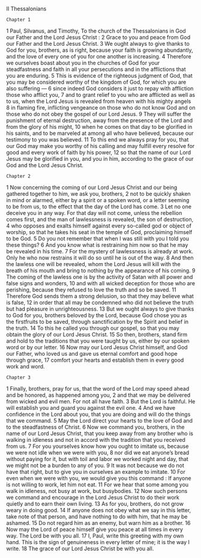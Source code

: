 II Thessalonians

	Chapter 1

1	Paul, Silvanus, and Timothy, To the church of the Thessalonians in God our Father and the Lord Jesus Christ :
2	Grace to you and peace from God our Father and the Lord Jesus Christ.
3	We ought always to give thanks to God for you, brothers, as is right, because your faith is growing abundantly, and the love of every one of you for one another is increasing.
4	Therefore we ourselves boast about you in the churches of God for your steadfastness and faith in all your persecutions and in the afflictions that you are enduring.
5	This is evidence of the righteous judgment of God, that you may be considered worthy of the kingdom of God, for which you are also suffering —
6	since indeed God considers it just to repay with affliction those who afflict you,
7	and to grant relief to you who are afflicted as well as to us, when the Lord Jesus is revealed from heaven with his mighty angels
8	in flaming fire, inflicting vengeance on those who do not know God and on those who do not obey the gospel of our Lord Jesus.
9	They will suffer the punishment of eternal destruction, away from the presence of the Lord and from the glory of his might,
10	when he comes on that day to be glorified in his saints, and to be marveled at among all who have believed, because our testimony to you was believed.
11	To this end we always pray for you, that our God may make you worthy of his calling and may fulfill every resolve for good and every work of faith by his power,
12	so that the name of our Lord Jesus may be glorified in you, and you in him, according to the grace of our God and the Lord Jesus Christ.

	Chapter 2

1	Now concerning the coming of our Lord Jesus Christ and our being gathered together to him, we ask you, brothers,
2	not to be quickly shaken in mind or alarmed, either by a spirit or a spoken word, or a letter seeming to be from us, to the effect that the day of the Lord has come.
3	Let no one deceive you in any way. For that day will not come, unless the rebellion comes first, and the man of lawlessness is revealed, the son of destruction,
4	who opposes and exalts himself against every so-called god or object of worship, so that he takes his seat in the temple of God, proclaiming himself to be God.
5	Do you not remember that when I was still with you I told you these things?
6	And you know what is restraining him now so that he may be revealed in his time.
7	For the mystery of lawlessness is already at work. Only he who now restrains it will do so until he is out of the way.
8	And then the lawless one will be revealed, whom the Lord Jesus will kill with the breath of his mouth and bring to nothing by the appearance of his coming.
9	The coming of the lawless one is by the activity of Satan with all power and false signs and wonders,
10	and with all wicked deception for those who are perishing, because they refused to love the truth and so be saved.
11	Therefore God sends them a strong delusion, so that they may believe what is false,
12	in order that all may be condemned who did not believe the truth but had pleasure in unrighteousness.
13	But we ought always to give thanks to God for you, brothers beloved by the Lord, because God chose you as the firstfruits to be saved, through sanctification by the Spirit and belief in the truth.
14	To this he called you through our gospel, so that you may obtain the glory of our Lord Jesus Christ.
15	So then, brothers, stand firm and hold to the traditions that you were taught by us, either by our spoken word or by our letter.
16	Now may our Lord Jesus Christ himself, and God our Father, who loved us and gave us eternal comfort and good hope through grace,
17	comfort your hearts and establish them in every good work and word.

	Chapter 3

1	Finally, brothers, pray for us, that the word of the Lord may speed ahead and be honored, as happened among you,
2	and that we may be delivered from wicked and evil men. For not all have faith.
3	But the Lord is faithful. He will establish you and guard you against the evil one.
4	And we have confidence in the Lord about you, that you are doing and will do the things that we command.
5	May the Lord direct your hearts to the love of God and to the steadfastness of Christ.
6	Now we command you, brothers, in the name of our Lord Jesus Christ, that you keep away from any brother who is walking in idleness and not in accord with the tradition that you received from us.
7	For you yourselves know how you ought to imitate us, because we were not idle when we were with you,
8	nor did we eat anyone’s bread without paying for it, but with toil and labor we worked night and day, that we might not be a burden to any of you.
9	It was not because we do not have that right, but to give you in ourselves an example to imitate.
10	For even when we were with you, we would give you this command : If anyone is not willing to work, let him not eat.
11	For we hear that some among you walk in idleness, not busy at work, but busybodies.
12	Now such persons we command and encourage in the Lord Jesus Christ to do their work quietly and to earn their own living.
13	As for you, brothers, do not grow weary in doing good.
14	If anyone does not obey what we say in this letter, take note of that person, and have nothing to do with him, that he may be ashamed.
15	Do not regard him as an enemy, but warn him as a brother.
16	Now may the Lord of peace himself give you peace at all times in every way. The Lord be with you all.
17	I, Paul, write this greeting with my own hand. This is the sign of genuineness in every letter of mine; it is the way I write.
18	The grace of our Lord Jesus Christ be with you all.

